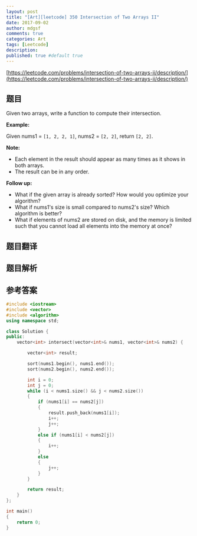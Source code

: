 ```yaml
---
layout: post
title: "[Art][leetcode] 350 Intersection of Two Arrays II"
date: 2017-09-02
author: mdgsf
comments: true
categories: Art
tags: [Leetcode]
description:
published: true #default true
---
```


[https://leetcode.com/problems/intersection-of-two-arrays-ii/description/](https://leetcode.com/problems/intersection-of-two-arrays-ii/description/)

## 题目

Given two arrays, write a function to compute their intersection.

**Example:**

Given nums1 = `[1, 2, 2, 1]`, nums2 = `[2, 2]`, return `[2, 2]`.

**Note:**

- Each element in the result should appear as many times as it shows in both arrays.
- The result can be in any order.

**Follow up:**

- What if the given array is already sorted? How would you optimize your algorithm?
- What if nums1's size is small compared to nums2's size? Which algorithm is better?
- What if elements of nums2 are stored on disk, and the memory is limited such that you cannot load all elements into the memory at once?

## 题目翻译

## 题目解析

## 参考答案

```c++
#include <iostream>
#include <vector>
#include <algorithm>
using namespace std;

class Solution {
public:
	vector<int> intersect(vector<int>& nums1, vector<int>& nums2) {

		vector<int> result;

		sort(nums1.begin(), nums1.end());
		sort(nums2.begin(), nums2.end());

		int i = 0; 
		int j = 0;
		while (i < nums1.size() && j < nums2.size())
		{
			if (nums1[i] == nums2[j])
			{
				result.push_back(nums1[i]);
				i++;
				j++;
			}
			else if (nums1[i] < nums2[j])
			{
				i++;
			}
			else
			{
				j++;
			}
		}

		return result;
	}
};

int main()
{
	return 0;
}
```
